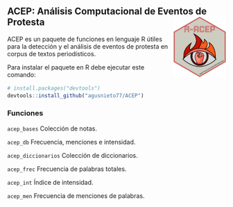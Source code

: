 ## ACEP: Análisis Computacional de Eventos de Protesta<img src="man/figures/logo.png" align="right" height="139"/>

ACEP es un paquete de funciones en lenguaje R útiles para la detección y el análisis de eventos de protesta en corpus de textos periodísticos.

Para instalar el paquete en R debe ejecutar este comando:

``` r
# install.packages("devtools")
devtools::install_github("agusnieto77/ACEP")
```

### Funciones

`acep_bases`	       Colección de notas.

`acep_db`	           Frecuencia, menciones e intensidad.

`acep_diccionarios`	 Colección de diccionarios.

`acep_frec`	         Frecuencia de palabras totales.

`acep_int`	         Índice de intensidad.

`acep_men`	         Frecuencia de menciones de palabras.
